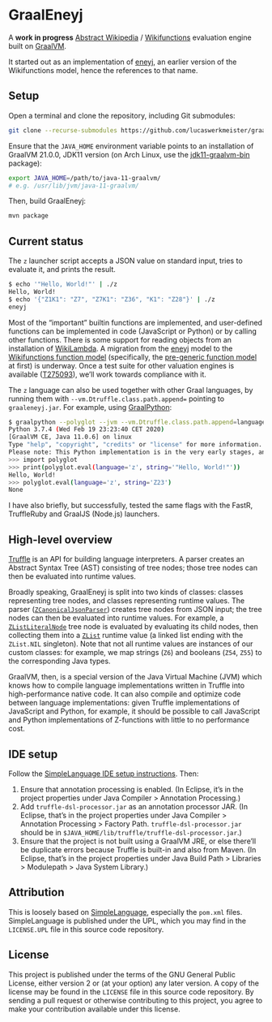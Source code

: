 # GraalEneyj

A **work in progress** [Abstract Wikipedia][] / [Wikifunctions][] evaluation engine built on [GraalVM][].

It started out as an implementation of [eneyj][], an earlier version of the Wikifunctions model, hence the references to that name.

## Setup

Open a terminal and clone the repository, including Git submodules:

```sh
git clone --recurse-submodules https://github.com/lucaswerkmeister/graaleneyj.git
```

Ensure that the `JAVA_HOME` environment variable points to an installation of GraalVM 21.0.0, JDK11 version
(on Arch Linux, use the [jdk11-graalvm-bin][] package):

```sh
export JAVA_HOME=/path/to/java-11-graalvm/
# e.g. /usr/lib/jvm/java-11-graalvm/
```

Then, build GraalEneyj:

```sh
mvn package
```

## Current status

The `z` launcher script accepts a JSON value on standard input,
tries to evaluate it, and prints the result.

```sh
$ echo '"Hello, World!"' | ./z
Hello, World!
$ echo '{"Z1K1": "Z7", "Z7K1": "Z36", "K1": "Z28"}' | ./z
eneyj
```

Most of the “important” builtin functions are implemented,
and user-defined functions can be implemented in code (JavaScript or Python) or by calling other functions.
There is some support for reading objects from an installation of [WikiLambda][].
A migration from the [eneyj][] model to the [Wikifunctions function model][]
(specifically, the [pre-generic function model][] at first) is underway.
Once a test suite for other valuation engines is available ([T275093][]),
we’ll work towards compliance with it.

The `z` language can also be used together with other Graal languages,
by running them with `--vm.Dtruffle.class.path.append=` pointing to `graaleneyj.jar`.
For example, using [GraalPython][]:

```sh
$ graalpython --polyglot --jvm --vm.Dtruffle.class.path.append=language/target/graaleneyj.jar
Python 3.7.4 (Wed Feb 19 23:23:40 CET 2020)
[GraalVM CE, Java 11.0.6] on linux
Type "help", "copyright", "credits" or "license" for more information.
Please note: This Python implementation is in the very early stages, and can run little more than basic benchmarks at this point.
>>> import polyglot
>>> print(polyglot.eval(language='z', string='"Hello, World!"'))
Hello, World!
>>> polyglot.eval(language='z', string='Z23')
None
```

I have also briefly, but successfully, tested the same flags with the FastR, TruffleRuby and GraalJS (Node.js) launchers.

## High-level overview

[Truffle][] is an API for building language interpreters.
A parser creates an Abstract Syntax Tree (AST) consisting of tree nodes;
those tree nodes can then be evaluated into runtime values.

Broadly speaking, GraalEneyj is split into two kinds of classes:
classes representing tree nodes, and classes representing runtime values.
The parser ([`ZCanonicalJsonParser`][]) creates tree nodes from JSON input;
the tree nodes can then be evaluated into runtime values.
For example, a [`ZListLiteralNode`][] tree node is evaluated by evaluating its child nodes,
then collecting them into a [`ZList`][] runtime value
(a linked list ending with the `ZList.NIL` singleton).
Note that not all runtime values are instances of our custom classes:
for example, we map strings (`Z6`) and booleans (`Z54`, `Z55`) to the corresponding Java types.

GraalVM, then, is a special version of the Java Virtual Machine (JVM)
which knows how to compile language implementations written in Truffle into high-performance native code.
It can also compile and optimize code between language implementations:
given Truffle implementations of JavaScript and Python, for example,
it should be possible to call JavaScript and Python implementations of Z-functions
with little to no performance cost.

## IDE setup

Follow the [SimpleLanguage IDE setup instructions][]. Then:

1. Ensure that annotation processing is enabled. (In Eclipse, it’s in the project properties under Java Compiler > Annotation Processing.)
2. Add `truffle-dsl-processor.jar` as an annotation processor JAR. (In Eclipse, that’s in the project properties under Java Compiler > Annotation Processing > Factory Path. `truffle-dsl-processor.jar` should be in `$JAVA_HOME/lib/truffle/truffle-dsl-processor.jar`.)
3. Ensure that the project is not built using a GraalVM JRE, or else there’ll be duplicate errors because Truffle is built-in and also from Maven. (In Eclipse, that’s in the project properties under Java Build Path > Libraries > Modulepath > Java System Library.)

## Attribution

This is loosely based on [SimpleLanguage][], especially the `pom.xml` files.
SimpleLanguage is published under the UPL, which you may find in the `LICENSE.UPL` file in this source code repository.

## License

This project is published under the terms of the GNU General Public License,
either version 2 or (at your option) any later version.
A copy of the license may be found in the `LICENSE` file in this source code repository.
By sending a pull request or otherwise contributing to this project,
you agree to make your contribution available under this license.

[GraalVM]: https://www.graalvm.org/
[Truffle]: https://github.com/oracle/graal/tree/master/truffle#readme
[GraalPython]: https://github.com/graalvm/graalpython#readme
[`ZCanonicalJsonParser`]: language/src/main/java/de/lucaswerkmeister/graaleneyj/parser/ZCanonicalJsonParser.java
[`ZListLiteralNode`]: language/src/main/java/de/lucaswerkmeister/graaleneyj/nodes/ZListLiteralNode.java
[`ZList`]: language/src/main/java/de/lucaswerkmeister/graaleneyj/runtime/ZList.java
[eneyj]: https://github.com/google/abstracttext/tree/master/eneyj#readme
[SimpleLanguage IDE setup instructions]: https://www.graalvm.org/docs/graalvm-as-a-platform/implement-language/#ide-setup
[SimpleLanguage]: https://github.com/graalvm/simplelanguage#readme
[WikiLambda]: https://www.mediawiki.org/wiki/Special:MyLanguage/Extension:WikiLambda
[Wikifunctions function model]: https://meta.wikimedia.org/wiki/Special:MyLanguage/Abstract_Wikipedia/Function_model
[pre-generic function model]: https://meta.wikimedia.org/wiki/Special:MyLanguage/Abstract_Wikipedia/Pre-generic_function_model
[Abstract Wikipedia]: https://meta.wikimedia.org/wiki/Special:MyLanguage/Abstract_Wikipedia
[Wikifunctions]: https://meta.wikimedia.org/wiki/Special:MyLanguage/Wikifunctions
[T275093]: https://phabricator.wikimedia.org/T275093
[jdk11-graalvm-bin]: https://aur.archlinux.org/packages/jdk11-graalvm-bin/
